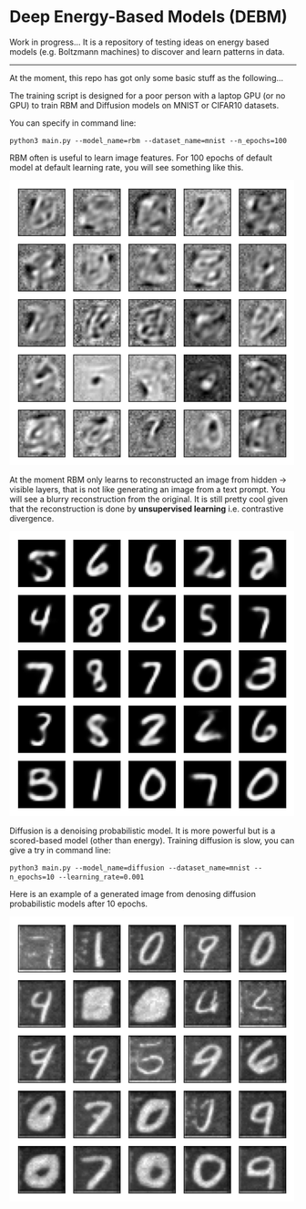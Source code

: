 # Deep Energy-Based Models (DEBM)
Work in progress... It is a repository of testing ideas on energy based models (e.g. Boltzmann machines) to discover and learn patterns in data.

---
At the moment, this repo has got only some basic stuff as the following...

The training script is designed for a poor person with a laptop GPU (or no GPU) to train RBM and Diffusion models on MNIST or CIFAR10 datasets.

You can specify in command line:
```
python3 main.py --model_name=rbm --dataset_name=mnist --n_epochs=100
```

RBM often is useful to learn image features. For 100 epochs of default model at default learning rate, you will see something like this.

![image](assets/rbm_filter.png)

At the moment RBM only learns to reconstructed an image from hidden -> visible layers, that is not like generating an image from a text prompt. You will see a blurry reconstruction from the original. It is still pretty cool given that the reconstruction is done by **unsupervised learning** i.e. contrastive divergence.

![image](assets/rbm_resconstructed.png)

Diffusion is a denoising probabilistic model. It is more powerful but is a scored-based model (other than energy). Training diffusion is slow, you can give a try in command line:
```
python3 main.py --model_name=diffusion --dataset_name=mnist --n_epochs=10 --learning_rate=0.001
```
Here is an example of a generated image from denosing diffusion probabilistic models after 10 epochs.

![image](assets/diffusion.png)

